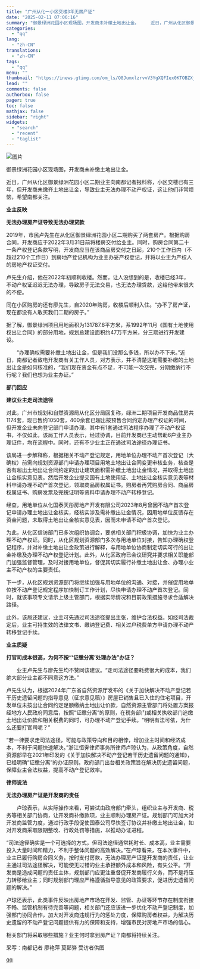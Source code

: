 ```yaml
---
title: "广州从化一小区交楼3年无房产证"
date: "2025-02-11 07:06:16"
summary: "御景绿洲花园小区现场图，开发商未补缴土地出让金。 　　近日，广州从化区御景绿洲花园小区二期业主..."
categories:
  - "qq"
lang:
  - "zh-CN"
translations:
  - "zh-CN"
tags:
  - "qq"
menu: ""
thumbnail: "https://inews.gtimg.com/om_ls/O8JumxlzrvvV3YgXQFIex0KTOBZXjfS4H4lIFXLfQXRaAAA_640360/0"
lead: ""
comments: false
authorbox: false
pager: true
toc: false
mathjax: false
sidebar: "right"
widgets:
  - "search"
  - "recent"
  - "taglist"
---
```


![图片](https://inews.gtimg.com/om_bt/OupjcuvCssLu4TosR3BaxLcJJCGcAaGNrx6Z7dkp2g0LMAA/641)

御景绿洲花园小区现场图，开发商未补缴土地出让金。

近日，广州从化区御景绿洲花园小区二期业主向南都记者报料称，小区交楼已有三年，但开发商未缴齐土地出让金，导致业主无法办理不动产权证，这让他们非常烦恼，希望南都关注。

**业主反映**

**无法办理房产证导致无法办理贷款**

2019年，市民卢先生在从化区御景绿洲花园小区二期购买了两套房产。根据购房合同，开发商应于2022年3月31日前将楼房交付给业主。同时，购房合同第二十一条产权登记条款写明，开发商应当在该商品房交付之日起，210个工作日内（不超过210个工作日）到房地产登记机构为业主办妥产权登记，并将以业主为产权人的房地产权证交付。

卢先生介绍，他在2022年初顺利收楼。然而，让人没想到的是，收楼已经3年，不动产权证迟迟无法办理，导致房子无法交易，也无法办理贷款，这给他带来很大的不便。

同在小区购房的还有廖先生，自2020年购房，收楼后顺利入住。“办不了房产证，现在都没有人敢买我们二期的房子。”

据了解，御景绿洲项目用地面积为131787.6平方米，系1992年11月《国有土地使用权出让合同》的部分用地，规划总建设面积约47万平方米，分三期进行开发建设。

　　“办理确权需要补缴土地出让金，但是我们没那么多钱，所以办不下来。”近日，南都记者致电开发商有关工作人员，对方表示，并不清楚这笔需要补缴的土地出让金是如何核准的，“我们现在资金有点不足，不可能一次交完，分期缴纳行不行呢？我们也想为业主办证。”

**部门回应**

**建议业主走司法途径**

对此，广州市规划和自然资源局从化区分局回复称，绿洲二期项目开发商品住房共1174套，现已售约1050套，400余套已超出按预售合同约定办理产权证的时间，但开发企业未向登记部门申请办理。其中有1套通过司法程序办理了不动产权证书，不仅如此，该局工作人员表示，经过协调，目前开发商已主动帮助6户业主办理证件，均在流程中。同时，还有不少业主正在通过司法途径办理证书。

该局进一步解释称，根据相关不动产登记规定，用地单位办理不动产首次登记（大确权）前需向规划资源部门申请办理项目用地土地出让合同变更审核业务，核查是否有超出土地出让合同约定的出让建筑面积需补缴土地出让金情况，并取得土地出让金核实意见表。然后开发企业提交国有土地使用证、土地出让金核实意见表等材料申请办理不动产首次登记，领取商品房权属证书。购房者再凭购房合同、商品房权属证书、购房发票及完税证明等资料申请办理不动产转移登记。

经查，用地单位从化国泰天彤房地产开发有限公司2023年8月曾因不动产首次登记申请办理土地出让金核实，经核实涉及需补缴出让金情况，因用地单位反馈存在资金问题，未取得土地出让金核实意见表，因而未申请不动产首次登记。

为此，从化区信访部门已多次组织协调会，要求相关部门积极协调，加快为业主办理不动产权证。同时，从化区规划资源部门多次与用地单位对接，告知办理确权登记程序，并对补缴土地出让金政策进行解释，与用地单位协商制定切实可行的出让金补缴及办理不动产权登记计划。此外，从化区政府已会议研究并要求相关职能部门加强监督管理，及时对接用地单位，督促其切实履行补缴土地出让金、办理小业主不动产权的主要责任。

下一步，从化区规划资源部门将继续加强与用地单位的沟通、对接，并催促用地单位按不动产登记规定程序加快制订工作计划，尽快申请办理不动产首次登记。同时，就该事项专文请示上级主管部门，根据实际情况和目前政策措施寻求合适解决路径。

此外，该局还建议，业主可先通过司法途径提出主张，维护合法权益。如经司法裁定后，业主可持生效的法律文书、缴纳登记费、相关过户税费单方申请办理不动产转移登记手续。

**业主质疑**

**打官司成本很高，为何不按“‘证缴分离’处理办法”办证？**

　　业主卢先生与廖先生均不赞同该建议。“走司法途径要耗费很大的成本，我们绝大部分业主都不同意这方法。”

卢先生认为，根据2024年广东省自然资源厅发布的《关于加快解决不动产登记若干历史遗留问题的指导意见（征求意见稿）》房屋已销售且已入住的住宅项目，开发单位未按出让合同约定足额缴纳土地出让价款，自然资源主管部门将处置方案报经地方人民政府同意后，按照“证缴分离”的原则，在税务部门或相关执收部门追缴土地出让价款和相关税费的同时，可办理不动产登记手续。“明明有法可依，为什么还要打官司呢？”

“若一律要求走司法途径，可能与政策导向和目的相悖，增加业主时间和经济成本，不利于问题快速解决。”浙江恒霁律师事务所律师卢琼认为，从政策角度，自然资源部早在2021年印发的《关于加快解决不动产登记若干历史遗留问题的通知》，已经明确“证缴分离”的办证原则。政府部门出台相关政策旨在解决历史遗留问题，保障业主合法权益，提高不动产登记效率。

**律师说法**

**无法办理房产证是开发商的责任**

　　卢琼表示，从实际操作来看，可尝试由政府部门牵头，组织业主与开发商、税务等相关部门协商，让开发商补缴款项，业主顺利办理房产证。规划部门可加大对开发商监管力度，通过行政手段促使国泰公司尽快签订协议并补缴土地出让金，如对开发商采取限期整改、行政处罚等措施，以推动办证进程。

“司法途径确实是一个可选择的方式，但司法途径通常耗时长、成本高，业主需要投入大量时间和精力，不利于整体问题的高效解决。”在卢琼看来，在本次事件中，业主已履行购房合同义务，按时支付房款，无法办理房产证是开发商的责任，让业主通过司法途径解决，可能使无过错的业主承担额外成本和风险，有失公平。“开发商是造成问题的责任主体，规划部门应更注重督促开发商履行义务，而不是将压力转移给业主；同时规划部门理应严格遵循指导意见的政策要求，促进历史遗留问题的解决。”

卢琼还表示，此类事件反映出房地产市场在开发、监管、办证等环节存在制度衔接不畅、监管机制有待完善等问题，相关部门还应该进一步优化不动产登记制度，加强部门协同合作，加大对开发商违规行为的惩处力度，保障购房者权益，为解决历史遗留的不动产登记问题提供有力的保障和支持，增强市民对房地产市场的信心。

相关部门将采取哪些措施？业主何时拿到房产证？南都将持续关注。

采写：南都记者 廖艳萍 莫郅骅 受访者供图

[qq](https://new.qq.com/rain/a/20250211A014E200)
